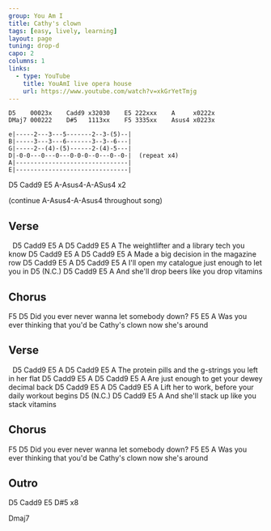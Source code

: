 ```yaml
---
group: You Am I
title: Cathy's clown
tags: [easy, lively, learning]
layout: page
tuning: drop-d
capo: 2
columns: 1
links:
  - type: YouTube
    title: YouAmI live opera house
    url: https://www.youtube.com/watch?v=xkGrYetTmjg
---
```


```chordpro
D5    00023x    Cadd9 x32030    E5 222xxx    A     x0222x
DMaj7 000222    D#5   1113xx    F5 3335xx    Asus4 x0223x
 
e|-----2---3---5-------2--3-(5)--|
B|-----3---3---6-------3--3--6---|
G|-----2--(4)-(5)------2-(4)-5---|
D|-0-0---0---0---0-0-0--0---0--0-|  (repeat x4)
A|-------------------------------|
E|-------------------------------|
```

D5   Cadd9    E5    A-Asus4-A-ASus4    x2

(continue A-Asus4-A-Asus4 throughout song)

## Verse

&nbsp;   D5     Cadd9       E5      A        D5   Cadd9  E5   A
The weightlifter and a library tech you know
D5    Cadd9  E5             A      D5   Cadd9  E5   A
Made a big decision in the magazine row
      D5     Cadd9     E5              A      D5   Cadd9  E5   A
I'll open my catalogue just enough to let you in
     D5 (N.C.)                          D5  Cadd9 E5  A
And she'll drop beers like you drop vitamins

## Chorus

F5                                     D5
Did you ever never wanna let somebody down?
F5                                           E5                A
Was you ever thinking that you'd be Cathy's clown now she's around

## Verse

&nbsp;   D5      Cadd9         E5             A          D5  Cadd9  E5   A
The protein pills and the g-strings you left in her flat
    D5   Cadd9     E5              A       D5  Cadd9  E5   A
Are just enough to get your dewey decimal back
D5         Cadd9     E5             A          D5  Cadd9  E5   A
Lift her to work, before your daily workout begins
     D5 (N.C.)                          D5  Cadd9  E5   A
And she'll stack up like you stack vitamins

## Chorus

F5                                     D5
Did you ever never wanna let somebody down?
F5                                           E5                A
Was you ever thinking that you'd be Cathy's clown now she's around

## Outro

D5  Cadd9  E5  D#5     x8

Dmaj7
